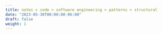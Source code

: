 ```yaml
---
title: notes > code > software engineering > patterns > structural
date: "2023-05-30T00:00:00-06:00"
draft: false
weight: 1
---
```

